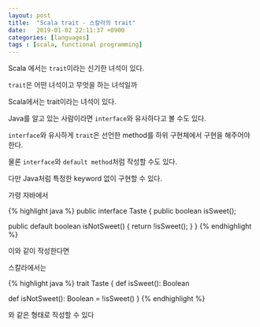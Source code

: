 ```yaml
---
layout: post
title:  "Scala trait - 스칼라의 trait"
date:   2019-01-02 22:11:37 +0900
categories: [languages]
tags : [scala, functional programming]
---
```


Scala 에서는 `trait`이라는 신기한 녀석이 있다.

`trait`은 어떤 녀석이고 무엇을 하는 녀석일까

<!--more-->

Scala에서는 trait이라는 녀석이 있다.

Java를 알고 있는 사람이라면 `interface`와 유사하다고 볼 수도 있다.

`interface`와 유사하게 `trait`은 선언한 method를 하위 구현체에서 구현을 해주어야 한다.

물론 `interface`와 `default method`처럼 작성할 수도 있다.

다만 Java처럼 특정한 keyword 없이 구현할 수 있다.

가령 자바에서

{% highlight java %}
public interface Taste {
  public boolean isSweet();

  public default boolean isNotSweet() {
    return !isSweet();
  }
}
{% endhighlight %}

이와 같이 작성한다면

스칼라에서는

{% highlight java %}
trait Taste {
  def isSweet(): Boolean

  def isNotSweet(): Boolean = !isSweet()
}
{% endhighlight %}

와 같은 형태로 작성할 수 있다